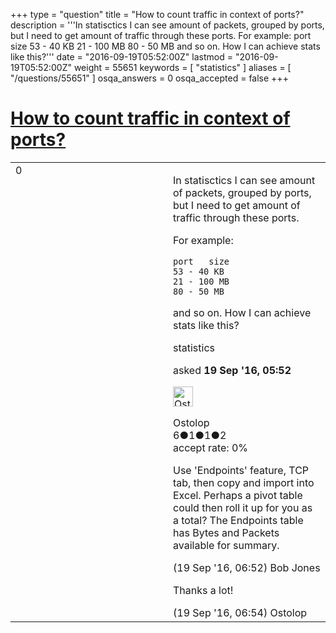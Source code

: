 +++
type = "question"
title = "How to count traffic in context of ports?"
description = '''In statisctics I can see amount of packets, grouped by ports, but I need to get amount of traffic through these ports. For example: port size 53 - 40 KB 21 - 100 MB 80 - 50 MB  and so on. How I can achieve stats like this?'''
date = "2016-09-19T05:52:00Z"
lastmod = "2016-09-19T05:52:00Z"
weight = 55651
keywords = [ "statistics" ]
aliases = [ "/questions/55651" ]
osqa_answers = 0
osqa_accepted = false
+++

<div class="headNormal">

# [How to count traffic in context of ports?](/questions/55651/how-to-count-traffic-in-context-of-ports)

</div>

<div id="main-body">

<div id="askform">

<table id="question-table" style="width:100%;"><colgroup><col style="width: 50%" /><col style="width: 50%" /></colgroup><tbody><tr class="odd"><td style="width: 30px; vertical-align: top"><div class="vote-buttons"><div id="post-55651-score" class="post-score" title="current number of votes">0</div><div id="favorite-count" class="favorite-count"></div></div></td><td><div id="item-right"><div class="question-body"><p>In statisctics I can see amount of packets, grouped by ports, but I need to get amount of traffic through these ports.</p><p>For example:</p><pre><code>port   size
53 - 40 KB
21 - 100 MB
80 - 50 MB</code></pre><p>and so on. How I can achieve stats like this?</p></div><div id="question-tags" class="tags-container tags">statistics</div><div id="question-controls" class="post-controls"></div><div class="post-update-info-container"><div class="post-update-info post-update-info-user"><p>asked <strong>19 Sep '16, 05:52</strong></p><img src="https://secure.gravatar.com/avatar/8cf64a31b7c1eee5491de3c5e5339182?s=32&amp;d=identicon&amp;r=g" class="gravatar" width="32" height="32" alt="Ostolop&#39;s gravatar image" /><p>Ostolop<br />
<span class="score" title="6 reputation points">6</span><span title="1 badges"><span class="badge1">●</span><span class="badgecount">1</span></span><span title="1 badges"><span class="silver">●</span><span class="badgecount">1</span></span><span title="2 badges"><span class="bronze">●</span><span class="badgecount">2</span></span><br />
<span class="accept_rate" title="Rate of the user&#39;s accepted answers">accept rate:</span> <span title="Ostolop has no accepted answers">0%</span></p></div></div><div id="comments-container-55651" class="comments-container"><span id="55654"></span><div id="comment-55654" class="comment"><div id="post-55654-score" class="comment-score"></div><div class="comment-text"><p>Use 'Endpoints' feature, TCP tab, then copy and import into Excel. Perhaps a pivot table could then roll it up for you as a total? The Endpoints table has Bytes and Packets available for summary.</p></div><div id="comment-55654-info" class="comment-info"><span class="comment-age">(19 Sep '16, 06:52)</span> Bob Jones</div></div><span id="55655"></span><div id="comment-55655" class="comment"><div id="post-55655-score" class="comment-score"></div><div class="comment-text"><p>Thanks a lot!</p></div><div id="comment-55655-info" class="comment-info"><span class="comment-age">(19 Sep '16, 06:54)</span> Ostolop</div></div></div><div id="comment-tools-55651" class="comment-tools"></div><div class="clear"></div><div id="comment-55651-form-container" class="comment-form-container"></div><div class="clear"></div></div></td></tr></tbody></table>

</div>

</div>


